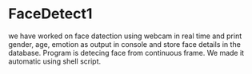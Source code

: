 # FaceDetect1
we have worked on face datection using webcam in real time and print gender, age, emotion as output in console and store face details in the database. Program is detecing face from continuous frame. We made it automatic using shell script.
